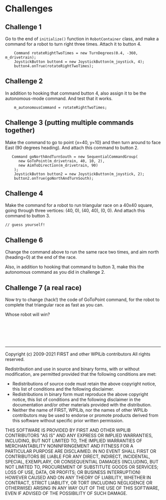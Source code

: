 # Challenges

## Challenge 1
Go to the end of `initialize()` function in `RobotContainer` class, and make a command for a robot to turn right three times. Attach it to button 4.
```
    Command rotateRightTwoTimes = new TurnDegrees(0.4, -360, m_drivetrain);
    JoystickButton button4 = new JoystickButton(m_joystick, 4);
    button4.onTrue(rotateRightTwoTimes);
```

## Challenge 2
In addition to hooking that command button 4, also assign it to be the autonomous-mode command. And test that it works.
```
    m_autonomousCommand = rotateRightTwoTimes;
```

## Challenge 3 (putting multiple commands together)
Make the command to go to point {x=40, y=10} and then turn around to face East (90 degrees heading). And attach this command to button 2.
```
   Command goNorthAndTurnSouth = new SequentialCommandGroup(
      new GoToPoint(m_drivetrain, 40, 10, 2),
      new AimToDirection(m_drivetrain, 90)
    );
    JoystickButton button2 = new JoystickButton(m_joystick, 2);
    button2.onTrue(goNorthAndTurnSouth);
```

## Challenge 4
Make the command for a robot to run triangular race on a 40x40 square, going through three vertices: (40, 0), (40, 40), (0, 0). And attach this command to button 3.
```
// guess yourself!
```

## Challenge 6
Change the command above to run the same race two times, and aim north (heading=0) at the end of the race.

Also, in addition to hooking that command to button 3, make this the autonomous command as you did in challenge 2.

## Challenge 7 (a real race)
Now try to change (hack!) the code of GoToPoint command, for the robot to complete that triangular race as fast as you can.

Whose robot will win? 

<br />
<br />
<br />
<br />

-----------

Copyright (c) 2009-2021 FIRST and other WPILib contributors
All rights reserved.

Redistribution and use in source and binary forms, with or without
modification, are permitted provided that the following conditions are met:
   * Redistributions of source code must retain the above copyright
     notice, this list of conditions and the following disclaimer.
   * Redistributions in binary form must reproduce the above copyright
     notice, this list of conditions and the following disclaimer in the
     documentation and/or other materials provided with the distribution.
   * Neither the name of FIRST, WPILib, nor the names of other WPILib
     contributors may be used to endorse or promote products derived from
     this software without specific prior written permission.

THIS SOFTWARE IS PROVIDED BY FIRST AND OTHER WPILIB CONTRIBUTORS "AS IS" AND
ANY EXPRESS OR IMPLIED WARRANTIES, INCLUDING, BUT NOT LIMITED TO, THE IMPLIED
WARRANTIES OF MERCHANTABILITY NONINFRINGEMENT AND FITNESS FOR A PARTICULAR
PURPOSE ARE DISCLAIMED. IN NO EVENT SHALL FIRST OR CONTRIBUTORS BE LIABLE FOR
ANY DIRECT, INDIRECT, INCIDENTAL, SPECIAL, EXEMPLARY, OR CONSEQUENTIAL DAMAGES
(INCLUDING, BUT NOT LIMITED TO, PROCUREMENT OF SUBSTITUTE GOODS OR SERVICES;
LOSS OF USE, DATA, OR PROFITS; OR BUSINESS INTERRUPTION) HOWEVER CAUSED AND
ON ANY THEORY OF LIABILITY, WHETHER IN CONTRACT, STRICT LIABILITY, OR TORT
(INCLUDING NEGLIGENCE OR OTHERWISE) ARISING IN ANY WAY OUT OF THE USE OF THIS
SOFTWARE, EVEN IF ADVISED OF THE POSSIBILITY OF SUCH DAMAGE.
